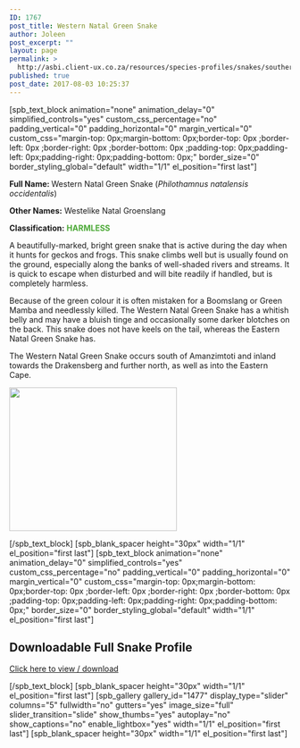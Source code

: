 ```yaml
---
ID: 1767
post_title: Western Natal Green Snake
author: Joleen
post_excerpt: ""
layout: page
permalink: >
  http://asbi.client-ux.co.za/resources/species-profiles/snakes/southern-africa/western-natal-green-snake/
published: true
post_date: 2017-08-03 10:25:37
---
```

[spb_text_block animation="none" animation_delay="0" simplified_controls="yes" custom_css_percentage="no" padding_vertical="0" padding_horizontal="0" margin_vertical="0" custom_css="margin-top: 0px;margin-bottom: 0px;border-top: 0px ;border-left: 0px ;border-right: 0px ;border-bottom: 0px ;padding-top: 0px;padding-left: 0px;padding-right: 0px;padding-bottom: 0px;" border_size="0" border_styling_global="default" width="1/1" el_position="first last"]

<strong>Full Name: </strong>Western Natal Green Snake (<em>Philothamnus natalensis occidentalis</em>)

<strong>Other Names:</strong> Westelike Natal Groenslang

<strong>Classification:</strong> <strong><span style="color: #4ca937;">HARMLESS</span></strong>

A beautifully-marked, bright green snake that is active during the day when it hunts for geckos and frogs. This snake climbs well but is usually found on the ground, especially along the banks of well-shaded rivers and streams. It is quick to escape when disturbed and will bite readily if handled, but is completely harmless.

Because of the green colour it is often mistaken for a Boomslang or Green Mamba and needlessly killed. The Western Natal Green Snake has a whitish belly and may have a bluish tinge and occasionally some darker blotches on the back. This snake does not have keels on the tail, whereas the Eastern Natal Green Snake has. 

The Western Natal Green Snake occurs south of Amanzimtoti and inland towards the Drakensberg and further north, as well as into the Eastern Cape.

<a href="http://asbi.client-ux.co.za/wp-content/uploads/2016/06/Western_Natal_Greensnake_DIST_web.jpg"><img class="alignnone wp-image-814 size-medium" src="http://asbi.client-ux.co.za/wp-content/uploads/2016/06/Western_Natal_Greensnake_DIST_web-300x257.jpg" width="300" height="257" /></a>

[/spb_text_block] [spb_blank_spacer height="30px" width="1/1" el_position="first last"] [spb_text_block animation="none" animation_delay="0" simplified_controls="yes" custom_css_percentage="no" padding_vertical="0" padding_horizontal="0" margin_vertical="0" custom_css="margin-top: 0px;margin-bottom: 0px;border-top: 0px ;border-left: 0px ;border-right: 0px ;border-bottom: 0px ;padding-top: 0px;padding-left: 0px;padding-right: 0px;padding-bottom: 0px;" border_size="0" border_styling_global="default" width="1/1" el_position="first last"]
<h2>Downloadable Full Snake Profile</h2>
<a href="http://asbi.client-ux.co.za/wp-content/uploads/2016/06/20170522_ASI_SP_Western_Natal_Green_Snake_A4_DESKTOP.pdf" target="_blank">Click here to view / download</a>

[/spb_text_block] [spb_blank_spacer height="30px" width="1/1" el_position="first last"] [spb_gallery gallery_id="1477" display_type="slider" columns="5" fullwidth="no" gutters="yes" image_size="full" slider_transition="slide" show_thumbs="yes" autoplay="no" show_captions="no" enable_lightbox="yes" width="1/1" el_position="first last"] [spb_blank_spacer height="30px" width="1/1" el_position="first last"]